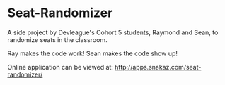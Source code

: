 # Seat-Randomizer
A side project by Devleague's Cohort 5 students, Raymond and Sean, to randomize seats in the classroom.

Ray makes the code work! Sean makes the code show up!

Online application can be viewed at: http://apps.snakaz.com/seat-randomizer/
